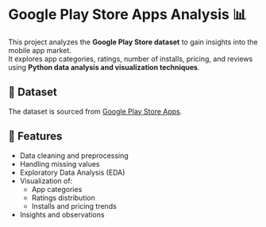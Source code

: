 # Google Play Store Apps Analysis 📊

This project analyzes the **Google Play Store dataset** to gain insights into the mobile app market.  
It explores app categories, ratings, number of installs, pricing, and reviews using **Python data analysis and visualization techniques**.

## 📂 Dataset
The dataset is sourced from [Google Play Store Apps](https://raw.githubusercontent.com/krishnaik06/playstore-Dataset/main/googleplaystore.csv).

## 📑 Features
- Data cleaning and preprocessing
- Handling missing values
- Exploratory Data Analysis (EDA)
- Visualization of:
  - App categories
  - Ratings distribution
  - Installs and pricing trends
- Insights and observations
